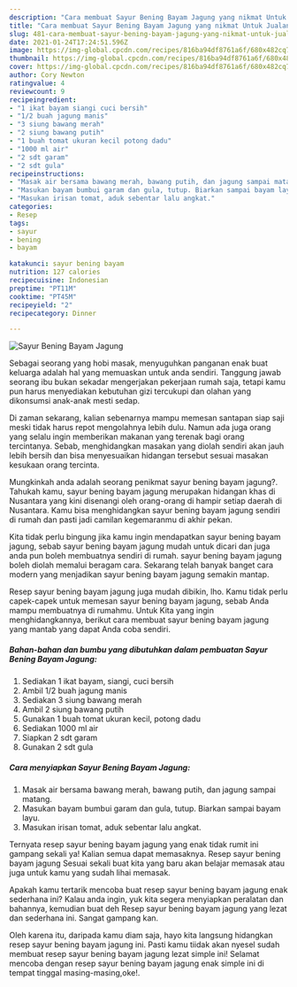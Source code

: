 ```yaml
---
description: "Cara membuat Sayur Bening Bayam Jagung yang nikmat Untuk Jualan"
title: "Cara membuat Sayur Bening Bayam Jagung yang nikmat Untuk Jualan"
slug: 481-cara-membuat-sayur-bening-bayam-jagung-yang-nikmat-untuk-jualan
date: 2021-01-24T17:24:51.596Z
image: https://img-global.cpcdn.com/recipes/816ba94df8761a6f/680x482cq70/sayur-bening-bayam-jagung-foto-resep-utama.jpg
thumbnail: https://img-global.cpcdn.com/recipes/816ba94df8761a6f/680x482cq70/sayur-bening-bayam-jagung-foto-resep-utama.jpg
cover: https://img-global.cpcdn.com/recipes/816ba94df8761a6f/680x482cq70/sayur-bening-bayam-jagung-foto-resep-utama.jpg
author: Cory Newton
ratingvalue: 4
reviewcount: 9
recipeingredient:
- "1 ikat bayam siangi cuci bersih"
- "1/2 buah jagung manis"
- "3 siung bawang merah"
- "2 siung bawang putih"
- "1 buah tomat ukuran kecil potong dadu"
- "1000 ml air"
- "2 sdt garam"
- "2 sdt gula"
recipeinstructions:
- "Masak air bersama bawang merah, bawang putih, dan jagung sampai matang."
- "Masukan bayam bumbui garam dan gula, tutup. Biarkan sampai bayam layu."
- "Masukan irisan tomat, aduk sebentar lalu angkat."
categories:
- Resep
tags:
- sayur
- bening
- bayam

katakunci: sayur bening bayam 
nutrition: 127 calories
recipecuisine: Indonesian
preptime: "PT11M"
cooktime: "PT45M"
recipeyield: "2"
recipecategory: Dinner

---
```



![Sayur Bening Bayam Jagung](https://img-global.cpcdn.com/recipes/816ba94df8761a6f/680x482cq70/sayur-bening-bayam-jagung-foto-resep-utama.jpg)

Sebagai seorang yang hobi masak, menyuguhkan panganan enak buat keluarga adalah hal yang memuaskan untuk anda sendiri. Tanggung jawab seorang ibu bukan sekadar mengerjakan pekerjaan rumah saja, tetapi kamu pun harus menyediakan kebutuhan gizi tercukupi dan olahan yang dikonsumsi anak-anak mesti sedap.

Di zaman  sekarang, kalian sebenarnya mampu memesan santapan siap saji meski tidak harus repot mengolahnya lebih dulu. Namun ada juga orang yang selalu ingin memberikan makanan yang terenak bagi orang tercintanya. Sebab, menghidangkan masakan yang diolah sendiri akan jauh lebih bersih dan bisa menyesuaikan hidangan tersebut sesuai masakan kesukaan orang tercinta. 



Mungkinkah anda adalah seorang penikmat sayur bening bayam jagung?. Tahukah kamu, sayur bening bayam jagung merupakan hidangan khas di Nusantara yang kini disenangi oleh orang-orang di hampir setiap daerah di Nusantara. Kamu bisa menghidangkan sayur bening bayam jagung sendiri di rumah dan pasti jadi camilan kegemaranmu di akhir pekan.

Kita tidak perlu bingung jika kamu ingin mendapatkan sayur bening bayam jagung, sebab sayur bening bayam jagung mudah untuk dicari dan juga anda pun boleh membuatnya sendiri di rumah. sayur bening bayam jagung boleh diolah memalui beragam cara. Sekarang telah banyak banget cara modern yang menjadikan sayur bening bayam jagung semakin mantap.

Resep sayur bening bayam jagung juga mudah dibikin, lho. Kamu tidak perlu capek-capek untuk memesan sayur bening bayam jagung, sebab Anda mampu membuatnya di rumahmu. Untuk Kita yang ingin menghidangkannya, berikut cara membuat sayur bening bayam jagung yang mantab yang dapat Anda coba sendiri.

<!--inarticleads1-->

##### Bahan-bahan dan bumbu yang dibutuhkan dalam pembuatan Sayur Bening Bayam Jagung:

1. Sediakan 1 ikat bayam, siangi, cuci bersih
1. Ambil 1/2 buah jagung manis
1. Sediakan 3 siung bawang merah
1. Ambil 2 siung bawang putih
1. Gunakan 1 buah tomat ukuran kecil, potong dadu
1. Sediakan 1000 ml air
1. Siapkan 2 sdt garam
1. Gunakan 2 sdt gula




<!--inarticleads2-->

##### Cara menyiapkan Sayur Bening Bayam Jagung:

1. Masak air bersama bawang merah, bawang putih, dan jagung sampai matang.
1. Masukan bayam bumbui garam dan gula, tutup. Biarkan sampai bayam layu.
1. Masukan irisan tomat, aduk sebentar lalu angkat.




Ternyata resep sayur bening bayam jagung yang enak tidak rumit ini gampang sekali ya! Kalian semua dapat memasaknya. Resep sayur bening bayam jagung Sesuai sekali buat kita yang baru akan belajar memasak atau juga untuk kamu yang sudah lihai memasak.

Apakah kamu tertarik mencoba buat resep sayur bening bayam jagung enak sederhana ini? Kalau anda ingin, yuk kita segera menyiapkan peralatan dan bahannya, kemudian buat deh Resep sayur bening bayam jagung yang lezat dan sederhana ini. Sangat gampang kan. 

Oleh karena itu, daripada kamu diam saja, hayo kita langsung hidangkan resep sayur bening bayam jagung ini. Pasti kamu tiidak akan nyesel sudah membuat resep sayur bening bayam jagung lezat simple ini! Selamat mencoba dengan resep sayur bening bayam jagung enak simple ini di tempat tinggal masing-masing,oke!.


